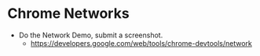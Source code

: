 # Chrome Networks
* Do the Network Demo, submit a screenshot.
    * <https://developers.google.com/web/tools/chrome-devtools/network>
   